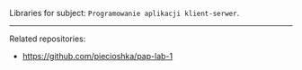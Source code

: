Libraries for subject: `Programowanie aplikacji klient-serwer`.

---

Related repositories:

* https://github.com/piecioshka/pap-lab-1
